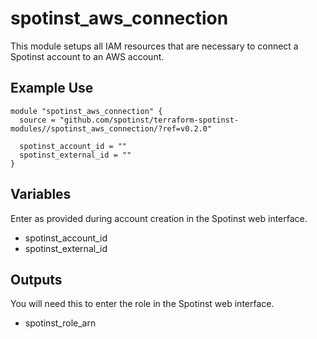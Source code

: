 # spotinst_aws_connection

This module setups all IAM resources that are necessary to connect a Spotinst account to an AWS account.

## Example Use

```
module "spotinst_aws_connection" {
  source = "github.com/spotinst/terraform-spotinst-modules//spotinst_aws_connection/?ref=v0.2.0"

  spotinst_account_id = ""
  spotinst_external_id = ""
}
```

## Variables

Enter as provided during account creation in the Spotinst web interface.

* spotinst_account_id
* spotinst_external_id

## Outputs

You will need this to enter the role in the Spotinst web interface.

* spotinst_role_arn
